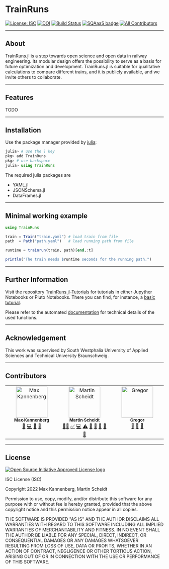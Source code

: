 # TrainRuns

 [![License: ISC][license-img]][license-url] [![DOI][zenodo-img]][zenodo-url] [![Build Status][ci-img]][ci-url] [![SQAaaS badge][SQAaaS-img]][SQAaaS-url] [![All Contributors][Contributors-img]][Contributors-url]

------------

## About

TrainRuns.jl is a step towards open science and open data in railway engineering. Its modular design offers the possibility to serve as a basis for future optimization and development. TrainRuns.jl is suitable for qualitative calculations to compare different trains, and it is publicly available, and we invite others to collaborate.

------------

## Features

TODO

------------

## Installation

Use the package manager provided by [julia](https://julialang.org):

```julia
julia> # use the ] key
pkg> add TrainRuns
pkg> # use backspace
julia> using TrainRuns
```

The required julia packages are

- YAML.jl
- JSONSchema.jl
- DataFrames.jl

------------

## Minimal working example

```julia
using TrainRuns

train = Train("train.yaml") # load train from file
path  = Path("path.yaml")   # load running path from file

runtime = trainrun(train, path)[end,:t]

println("The train needs $runtime seconds for the running path.")
```

------------

## Further Information

Visit the repository [TrainRuns.jl-Tutorials](https://github.com/railtoolkit/TrainRuns.jl-Tutorials) for tutorials in either Jupyther Notebooks or Pluto Notebooks. There you can find, for instance, a [basic tutorial](https://github.com/railtoolkit/TrainRuns.jl-Tutorials/blob/main/basic.ipynb).

Please refer to the automated [documentation](https://www.railtoolkit.org/TrainRuns.jl/) for technical details of the used functions.

------------

## Acknowledgement

This work was supervised by South Westphalia University of Applied Sciences and Technical University Braunschweig.

------------

## Contributors

<!-- ALL-CONTRIBUTORS-LIST:START - Do not remove or modify this section -->
<!-- prettier-ignore-start -->
<!-- markdownlint-disable -->
<table>
  <tbody>
    <tr>
      <td align="center" valign="top" width="14.28%"><a href="https://github.com/MaxKannenberg"><img src="https://avatars.githubusercontent.com/u/95709892?v=4?s=100" width="100px;" alt="Max Kannenberg"/><br /><sub><b>Max Kannenberg</b></sub></a><br /><a href="#research-MaxKannenberg" title="Research">🔬</a> <a href="#code-MaxKannenberg" title="Code">💻</a> <a href="#ideas-MaxKannenberg" title="Ideas, Planning, & Feedback">🤔</a> <a href="#maintenance-MaxKannenberg" title="Maintenance">🚧</a></td>
      <td align="center" valign="top" width="14.28%"><a href="https://github.com/kaat0"><img src="https://avatars.githubusercontent.com/u/142348?v=4?s=100" width="100px;" alt="Martin Scheidt"/><br /><sub><b>Martin Scheidt</b></sub></a><br /><a href="#mentoring-kaat0" title="Mentoring">🧑‍🏫</a> <a href="#tutorial-kaat0" title="Tutorials">✅</a> <a href="#code-kaat0" title="Code">💻</a> <a href="#test-kaat0" title="Tests">⚠️</a> <a href="#tool-kaat0" title="Tools">🔧</a> <a href="#research-kaat0" title="Research">🔬</a> <a href="#data-kaat0" title="Data">🔣</a> <a href="#maintenance-kaat0" title="Maintenance">🚧</a> <a href="#ideas-kaat0" title="Ideas, Planning, & Feedback">🤔</a></td>
      <td align="center" valign="top" width="14.28%"><a href="https://github.com/apriljunge"><img src="https://avatars.githubusercontent.com/u/10660618?v=4?s=100" width="100px;" alt="Gregor"/><br /><sub><b>Gregor</b></sub></a><br /><a href="#question-apriljunge" title="Answering Questions">💬</a> <a href="#ideas-apriljunge" title="Ideas, Planning, & Feedback">🤔</a> <a href="#doc-apriljunge" title="Documentation">📖</a></td>
    </tr>
  </tbody>
</table>

<!-- markdownlint-restore -->
<!-- prettier-ignore-end -->

<!-- ALL-CONTRIBUTORS-LIST:END -->

------------

## License

[![Open Source Initiative Approved License logo](https://149753425.v2.pressablecdn.com/wp-content/uploads/2009/06/OSIApproved_100X125.png "Open Source Initiative Approved License logo")](https://opensource.org)

ISC License (ISC)

Copyright 2022 Max Kannenberg, Martin Scheidt

Permission to use, copy, modify, and/or distribute this software for any purpose with or without fee is hereby granted, provided that the above copyright notice and this permission notice appear in all copies.

THE SOFTWARE IS PROVIDED "AS IS" AND THE AUTHOR DISCLAIMS ALL WARRANTIES WITH REGARD TO THIS SOFTWARE INCLUDING ALL IMPLIED WARRANTIES OF MERCHANTABILITY AND FITNESS. IN NO EVENT SHALL THE AUTHOR BE LIABLE FOR ANY SPECIAL, DIRECT, INDIRECT, OR CONSEQUENTIAL DAMAGES OR ANY DAMAGES WHATSOEVER RESULTING FROM LOSS OF USE, DATA OR PROFITS, WHETHER IN AN ACTION OF CONTRACT, NEGLIGENCE OR OTHER TORTIOUS ACTION, ARISING OUT OF OR IN CONNECTION WITH THE USE OR PERFORMANCE OF THIS SOFTWARE.

[license-img]: https://img.shields.io/badge/license-ISC-green.svg
[license-url]: https://opensource.org/licenses/ISC

[ci-img]: https://github.com/railtoolkit/TrainRuns.jl/actions/workflows/CI.yml/badge.svg?branch=main
[ci-url]: https://github.com/railtoolkit/TrainRuns.jl/actions/workflows/CI.yml?query=branch%3Amain

[zenodo-img]: https://zenodo.org/badge/DOI/10.5281/zenodo.6448563.svg
[zenodo-url]: https://doi.org/10.5281/zenodo.6448563

[SQAaaS-img]: https://img.shields.io/badge/sqaaas%20software-silver-lightgrey
[SQAaaS-url]: https://api.eu.badgr.io/public/assertions/qXPM75OnSLmDxbEQlcuzxw "SQAaaS silver badge achieved"

[Contributors-img]: https://img.shields.io/github/all-contributors/railtoolkit/TrainRuns.jl?color=ee8449&style=flat-square
[Contributors-url]: #Contributors
